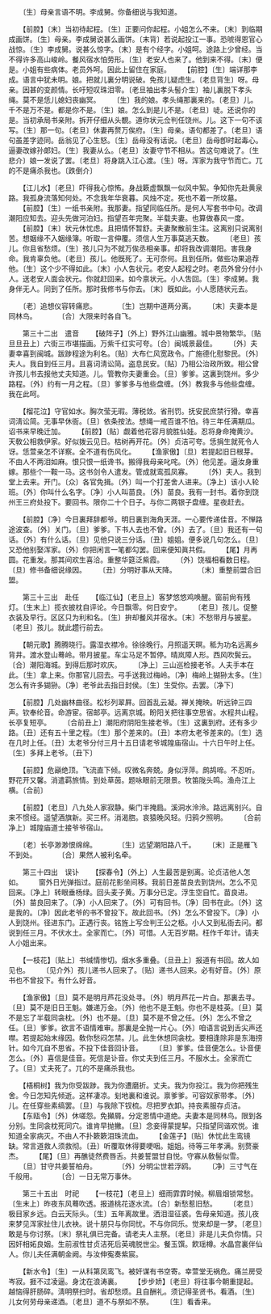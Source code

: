 <!-- { "loadSidebar": true } -->
　　〔生〕母亲言语不明。李成舅。你备细说与我知道。 

　　【前腔】〔末〕当初待起程。〔生〕正要问你起程。小姐怎么不来。〔末〕到临期成画饼。〔生〕母亲。李成舅说甚么画饼。〔末背〕若说起投江一事。恐唬得恩官心战惊。〔生〕李成舅。说甚么惊字。〔末〕是有个经字。小姐呵。途路上少曾经。当不得许多高山峻岭。餐风宿水怕劳形。〔生〕老安人也来了。他到来不得。〔末〕便是。小姐有些病体。老员外呵。因此上留住在家庭。 
　　【前腔】〔生〕端详那李成。语言中犹未明。娘。把就儿裏分明说破。免孩儿疑虑生。〔老旦背生〕呀。母亲。因甚的变颜情。长吁短叹珠泪零。〔老旦袖出孝头髻介生〕袖儿裏脱下孝头绳。莫不是恁儿媳妇丧幽冥。 
　　〔生〕我的娘。孝头绳那裏来的。〔老旦〕儿。千不是万不是。都是你不是。〔生〕娘。怎么到是儿不是。〔老旦〕唗。还说你的是。当初承局书亲附。拆开仔细从头覩。道你状元佥判任饶州。儿。这下一句不该写。〔生〕那一句。〔老旦〕休妻再赘万俟府。〔生〕母亲。语句都差了。〔老旦〕语句虽差字迹同。岳翁见了心生怒。〔生〕岳母没有话说。〔老旦〕岳母卽时起毒心。逼妻改嫁孙郞妇。〔生〕我妻从么。〔老旦〕汝妻守节不相从。苦这句难说了。〔生悲介〕娘一发说了罢。〔老旦〕将身跳入江心渡。〔生〕呀。浑家为我守节而亡。兀的不是痛杀我也。〔跌倒介〕 

　　【江儿水】〔老旦〕吓得我心惊怖。身战簌虚飘飘一似风中絮。争知你先赴黄泉路。我孤身流落知何处。不念我年华衰暮。风烛不定。死也不着一所坟墓。 
　　【前腔】〔生〕一纸书亲附。我那妻。指望同临任所。是何人写套书中句。改调潮阳应知去。迎头先做河泊妇。指望百年完聚。半载夫妻。也算做春风一度。 
　　【前腔】〔末〕状元休忧虑。且把情怀暂舒。夫妻聚散前生注。这离别只说离别苦。想姻缘不入姻缘簿。听取一言伸覆。须信人生万事莫逃天数。 
　　〔老旦〕孩儿。你且省愁烦。〔生〕孩儿只为不就万俟丞相亲事。却将我改调潮阳。害我身命。我肯辜负他。〔老旦〕孩儿。他旣死了。无可奈何。且到任所。做些功果追荐他。〔生〕这个少不得如此。〔末〕小人吿状元。老安人起程之时。老员外曾分付小人。送老安人面会状元。你就赶回来。如今禀状元。小人吿回。〔生〕李成舅。我身伴无人。同到了任所。那时我修书与你去。〔末〕旣如此。小人愿随状元去。 

　　〔老〕追想仪容转痛悲。　　　　〔生〕岂期中道两分离。 
　　〔末〕夫妻本是同林鸟。　　　　〔合〕大限来时各自飞。 

　　第三十二出　遣音 
　　【破阵子】〔外上〕野外江山幽雅。城中景物繁华。〔贴旦旦丑上〕六街三市堪描画。万紫千红实可夸。〔合〕闽城景最佳。 
　　〔外〕夫妻幸喜到闽城。跋踄程途为利名。〔贴〕大布仁风宽政令。广施德化慰黎民。〔外〕夫人。我自到任三月。且喜词淸讼简。盗息民安。〔贴〕乃相公治政所致。相公曾许孩儿书去报他丈夫知道。儿。管教你夫妻重会。〔旦〕爹爹。这裏到饶州。多少路程。〔外〕约有一月之程。〔旦〕爹爹多与他些盘缠。〔外〕教我多与他些盘缠。我在此呵。 

　　【榴花泣】守官如水。胸次莹无瑕。薄税敛。省刑罚。抚安民庶禁行猾。幸喜词淸讼简。无事早休衙。〔旦〕依条按法。想绳一戒百谁不怕。待三年任满期瓜。诏书来早晚迁加。 
　　【前腔】〔贴〕觑着他花容月貌胜仙娃。忍将身命掩黄沙。天敎公相救伊家。好似拨云见日。枯树再开花。〔外〕贞洁可夸。恁捐生就死令人讶。恁萱亲怎不详察。全不道有伤风化。 
　　【渔家傲】〔旦〕若提起旧日根芽。不由人不两泪如麻。恨只恨一纸谗书。搬得我母亲叱咤。〔外〕他见差。逼汝身重嫁。那些个一鞍一马。这书剑令人遣发。管成就鸾孤凤寡。 
　　〔外〕夫人。我到堂上去来。开门。〔众〕各官免揖。〔外〕叫一个打差舍人进来。〔净上〕该小人轮班。〔外〕你叫什么名字。〔净〕小人叫苗良。〔外〕苗良。我有一封书。着你到饶州王三府处投下。要回书。限你二十个日子。与你二两银子盘缠。星夜赶去。 

　　【前腔】〔净〕今日裏拜辞都爷。明日裏到海角天涯。一心要传递佳音。不惮路途波查。〔外〕关门。〔旦〕爹爹。下书人去也不曾。〔外〕去了。〔旦〕我还有一句话。〔外〕有什么话。〔旦〕见他只说三分话。〔丑〕姐姐。便多说几句怎么。〔旦〕又恐他别娶浑家。〔外〕你把闲言一笔都勾罢。回来便知眞共假。 
　　【尾】月再圆。花重发。那其间欢生喜洽。重整华筵泛紫霞。 
　　〔外〕饶福相看数日程。　　　　〔旦〕修书备细说缘因。 
　　〔丑〕分明好事从天降。　　　　〔末〕重整前盟合旧盟。 

　　第三十三出　赴任 
　　【临江仙】〔老旦上〕客梦悠悠鸡唤醒。窗前尙有残灯。〔生末上〕揽衣披枕自评论。今日飘零。何日安宁。 
　　〔老旦〕孩儿。促整衣装及早行。区区只为利和名。〔生〕拚却餐风并宿水。〔末〕不愁带月与披星。〔老旦〕孩儿。就此趱行前去。 

　　【朝元歌】腾腾晓行。露湿衣襟冷。徐徐晚行。月照遥天暝。秪为功名远离乡背井。渡水登山蓦岭。带月披星。车尘马足不暂停。晴岚障人形。西风吹鬓云。〔合〕潮阳海城。到得后那时欢庆。 
　　〔净上〕三山巡检接老爷。人夫手本在此。〔生〕拿上来。你那官儿回去。弓手送我过梅岭。〔净〕梅岭上猢狲太多。〔生〕怎么有许多猢狲。〔净〕老爷此去指日封侯。〔生〕生受你。去罢。〔净下〕 

　　【前腔】几处幽林曲径。松杉列翠屛。回首乱云凝。禅关掩映。听远钟三四声。钦奉纶音。命游宦。宿邮亭。远离京城。盼阳关把往事空思省。水程共山程。长亭复短亭。 
　　〔合前丑上〕潮阳府阴阳生接老爷。〔生〕这裏到府。还有多少路。〔丑〕还有五十里之程。〔生〕那个差来的。〔丑〕本府太老爷差来的。〔生〕选在几时上任。〔丑〕太老爷分付三月十五日请老爷城隍庙宿山。十六日午时上任。〔生〕多拜上老爷。〔丑下〕 

　　【前腔】危巓绝顶。飞流直下倾。叹微名奔兢。身似浮萍。鹧鸪啼。不忍听。野花开又馨。消遣羁旅情。到处草茵。题咏眼前无限景。牧笛陇头鸣。渔舟江上横。〔合前〕 

　　【前腔】〔老旦〕八九处人家寂静。柴门半掩扃。溪洞水泠泠。路远离别兴。自来不惯经。遥望酒旗新。买三杯。消渴脗。哀猿晚风轻。归鸦夕照明。 
　　〔合前净上〕城隍庙道士接爷爷宿山。 

　　〔老〕长亭渺渺恨绵绵。　　　　〔生〕远望潮阳路八千。 
　　〔末〕正是雁飞不到处。　　　　〔合〕果然人被利名牵。 

　　第三十四出　误讣 
　　【探春令】〔外上〕人生最苦是别离。论贞洁他人怎如。 
　　窗外日光弹指过。庭前花影坐间移。我前日差苗良去到饶州。怎么不见回来。〔净上〕转眼垂杨绿。回头麦子黄。万事分已定。浮生空自忙。苗良进。〔外〕苗良回来了。〔净〕小人回来了。〔外〕可有回书。〔净〕回书在此。〔外〕这是我的。〔净〕因此老爷的书不曾投下。故此回书。〔外〕怎么不曾投下。〔净〕小人到饶州。径进东门。正遇行丧。铭旌上写佥判王公之柩。小人又到私衙去问。都说到任三月。不伏水土。全家而亡。〔外〕可惜。人无百岁期。枉作千年计。请夫人小姐出来。 

　　【一枝花】〔贴上〕书缄情惨切。烟水多重叠。〔旦丑上〕报道有书回。故人如见也。 
　　〔见介外〕孩儿递书人回来了。〔贴〕递书人回来。必有好音。〔外〕原书也不曾投下。有什么好音。 

　　【渔家傲】〔旦〕莫不是明月芦花没处寻。〔外〕明月芦花一片白。那裏去寻。〔旦〕莫不是旧日王魁。嫌递万金。〔外〕他也不是王魁。你也不是桂英。〔旦〕莫不是忘了半载同衾枕。〔外〕也不是。〔旦〕莫不是不曾之任。〔外〕怎么不曾之任。〔旦〕爹爹。欲言不语情难审。那裏是全抛一片心。〔外〕咱语言说到舌尖声还噤。若提起始末缘因。敎你愁闷怎禁。儿。此生休想同衾枕。要相逢除非是东海捞针。如今兀自不思省。不投下佳音回讣音。 
　　〔旦〕爹爹。佳音便怎么。讣音便怎么。〔外〕喜信是佳音。死信是讣音。你丈夫到任三月。不服水土。全家而亡了。〔旦〕丈夫死了。兀的不是痛杀我也。 

　　【梧桐树】我为你受跋踄。我为你遭磨折。丈夫。我为你投江。我为你把残生舍。今日怎知先倾逝。这样凄凉。刬地裏和谁说。禀爹爹。可容奴家带孝。〔外〕儿。在任穿些素缟罢。〔旦〕与我除下钗梳。尽把罗衣卸。持丧素服存贞洁。 
　　【东瓯令】〔外〕休嗟怨。免攧屑。分定恩情中道绝。夫妻本是同林鸟。限到各分别。生同衾枕死同穴。谁肯早抛撇。〔旦〕念妾得蒙提挈。只指望同谐欢悦。谁知道全家病灭。不由人不扑簌簌泪珠流血。 
　　【金莲子】〔贴〕休忧此生鸾镜缺。常言道救人须救彻。〔丑〕听覆取休得要哽咽。姐姐。待等三年孝满。别赘豪杰。 
　　【尾】〔旦〕再醮徒然费唇舌。共姜誓盟甘自悦。守寡从敎髻似雪。 
　　〔旦〕甘守共姜誓柏舟。　　　　〔外〕分明尘世若浮鸥。 
　　〔净〕三寸气在千般用。　　　　〔合〕一日无常万事休。 

　　第三十五出　时祀 
　　【一枝花】〔老旦上〕细雨霏霏时候。柳眉烟锁常愁。〔生末上〕昨夜东风蓦吹透。报道桃花逐水流。〔合〕新愁惹旧愁。 
　　〔老旦〕极目家乡远。白云天际头。〔生〕五年离故里。洒泪湿征裘。吿母亲知道。孩儿夜来梦见浑家扯住儿衣袂。说十朋只与你同忧。不与你同乐。觉来却是一梦。〔老旦〕敢是与你讨祭。〔末〕祭礼俱已完备。请老夫人主祭。〔老旦〕非是儿夫负你情。只因奸相妬良姻。生前淑性甘贞洁死后英魂脱世尘。餐玉馔。飮瑶樽。水晶宫裏伴仙人。你儿夫任满朝金阙。与汝伸寃奏紫宸。 

　　【新水令】〔生〕一从科第凤鸾飞。被奸谋有书空寄。幸萱堂无祸危。痛兰房受岑寂。捱不过凌逼。身沈在浪涛裏。 
　　【步步娇】〔老旦〕将往事今朝重提起。越恼得肝肠碎。淸明祭扫时。省却愁烦。且自酬礼。须记得圣贤书。看酒。〔生〕儿女何劳母亲递酒。〔老旦〕道不与祭如不祭。 
　　〔生〕看香来。 

